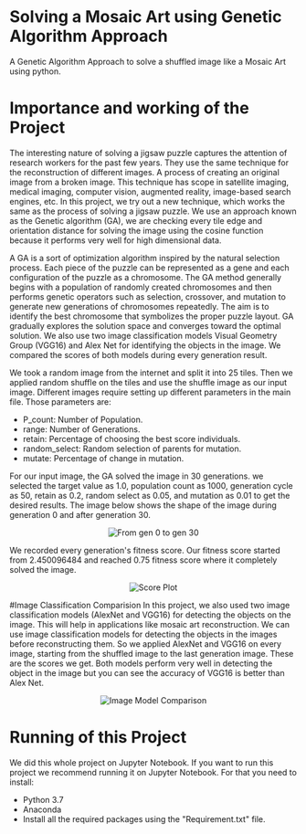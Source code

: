 # Solving a Mosaic Art using Genetic Algorithm Approach
A Genetic Algorithm Approach to solve a shuffled image like a Mosaic Art using python.

# Importance and working of the Project
The interesting nature of solving a jigsaw puzzle captures the attention of research workers for the past few years. They use the same technique for the reconstruction of different images. A process of creating an original image from a broken image. This technique has scope in satellite imaging, medical imaging, computer vision, augmented reality, image-based search engines, etc. In this project, we try out a new technique, which works the same as the process of solving a jigsaw puzzle. We use an approach known as the Genetic algorithm (GA), we are checking every tile edge and orientation distance for solving the image using the cosine function because it performs very well for high dimensional data.

A GA is a sort of optimization algorithm inspired by the natural selection process. Each piece of the puzzle can be represented as a gene and each configuration of the puzzle as a chromosome. The GA method generally begins with a population of randomly created chromosomes and then performs genetic operators such as selection, crossover, and mutation to generate new generations of chromosomes repeatedly. The aim is to identify the best chromosome that symbolizes the proper puzzle layout. GA gradually explores the solution space and converges toward the optimal solution. We also use two image classification models Visual Geometry Group (VGG16) and Alex Net for identifying the objects in the image. We compared the scores of both models during every generation result.

We took a random image from the internet and split it into 25 tiles. Then we applied random shuffle on the tiles and use the shuffle image as our input image. 
Different images require setting up different parameters in the main file. Those parameters are:
- P_count: Number of Population.
- range: Number of Generations.
- retain: Percentage of choosing the best score individuals.
- random_select: Random selection of parents for mutation.
- mutate: Percentage of change in mutation. 

For our input image, the GA solved the image in 30 generations. we selected the target value as 1.0, population count as 1000, generation cycle as 50, retain as 0.2, random select as 0.05, and mutation as 0.01 to get the desired results. The image below shows the shape of the image during generation 0 and after generation 30. 
<p align="center">
  <img src="https://user-images.githubusercontent.com/87089227/216111035-cf4896ee-c7f4-45b7-817e-7399993ac9dd.jpg?raw=true" alt="From gen 0 to gen 30"/>
</p>

We recorded every generation's fitness score. Our fitness score started from 2.450096484 and reached 0.75 fitness score where it completely solved the image. 
<p align="center">
  <img src="https://user-images.githubusercontent.com/87089227/216119977-6232cee6-d6e4-45ca-90ed-c98e4cf0ae66.png?raw=true" alt="Score Plot"/>
</p>

#Image Classification Comparision
In this project, we also used two image classification models (AlexNet and VGG16) for detecting the objects on the image. This will help in applications like mosaic art reconstruction. We can use image classification models for detecting the objects in the images before reconstructing them. So we applied AlexNet and VGG16 on every image, starting from the shuffled image to the last generation image. These are the scores we get. Both models perform very well in detecting the object in the image but you can see the accuracy of VGG16 is better than Alex Net.

<p align="center">
  <img src="https://user-images.githubusercontent.com/87089227/216125317-feab3779-b38e-42c9-a849-56b3d162b44d.png?raw=true" alt="Image Model Comparison"/>
</p>

# Running of this Project
We did this whole project on Jupyter Notebook. If you want to run this project we recommend running it on Jupyter Notebook. For that you need to install:
- Python 3.7
- Anaconda
- Install all the required packages using the "Requirement.txt" file.
